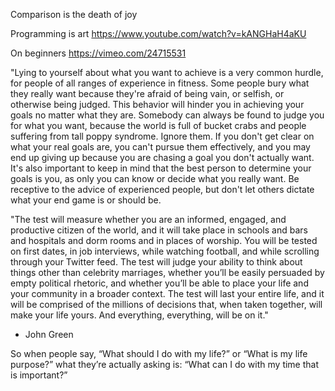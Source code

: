 Comparison is the death of joy

Programming is art
https://www.youtube.com/watch?v=kANGHaH4aKU

On beginners
https://vimeo.com/24715531


"Lying to yourself about what you want to achieve is a very common hurdle, for people of all ranges of experience in fitness. Some people bury what they really want because they're afraid of being vain, or selfish, or otherwise being judged. This behavior will hinder you in achieving your goals no matter what they are. Somebody can always be found to judge you for what you want, because the world is full of bucket crabs and people suffering from tall poppy syndrome. Ignore them. If you don't get clear on what your real goals are, you can't pursue them effectively, and you may end up giving up because you are chasing a goal you don't actually want. It's also important to keep in mind that the best person to determine your goals is you, as only you can know or decide what you really want. Be receptive to the advice of experienced people, but don't let others dictate what your end game is or should be.


"The test will measure whether you are an informed, engaged, and productive citizen of the world, and it will take place in schools and bars and hospitals and dorm rooms and in places of worship. You will be tested on first dates, in job interviews, while watching football, and while scrolling through your Twitter feed. The test will judge your ability to think about things other than celebrity marriages, whether you’ll be easily persuaded by empty political rhetoric, and whether you’ll be able to place your life and your community in a broader context. The test will last your entire life, and it will be comprised of the millions of decisions that, when taken together, will make your life yours. And everything, everything, will be on it."
- John Green

So when people say, “What should I do with my life?” or “What is my life purpose?” what they’re actually asking is: “What can I do with my time that is important?”
